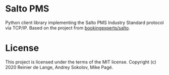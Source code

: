# Salto PMS
Python client library implementing the Salto PMS Industry Standard protocol via TCP/IP. Based on the project from [bookingexperts/salto](https://github.com/bookingexperts/salto). 

# License
This project is licensed under the terms of the MIT license. Copyright (c) 2020 Reinier de Lange, Andrey Sokolov, Mike Pagé.
